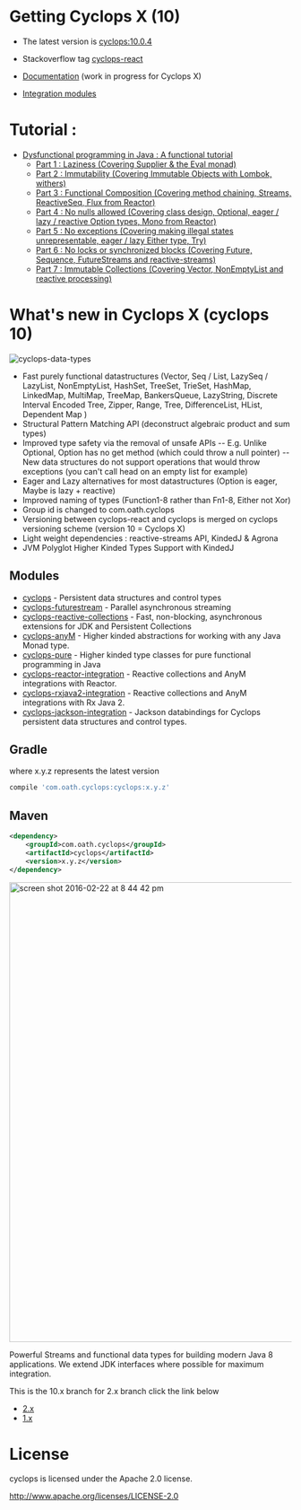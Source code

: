 # Getting Cyclops X (10)

* The latest version is [cyclops:10.0.4](http://mvnrepository.com/artifact/com.oath.cyclops/cyclops/10.0.4)


* Stackoverflow tag [cyclops-react](http://stackoverflow.com/search?q=cyclops-react)

* [Documentation](https://github.com/aol/cyclops/wiki) (work in progress for Cyclops X)

* [Integration modules](https://github.com/aol/cyclops-integration)

# Tutorial : 

* [Dysfunctional programming in Java : A functional tutorial](https://medium.com/@johnmcclean/dysfunctional-programming-in-java-a-functional-tutorial-20e0bebd2ec9)
  - [Part 1 : Laziness (Covering Supplier & the Eval monad)](https://medium.com/@johnmcclean/dysfunctional-programming-in-java-i-laziness-cc9c6981de39)
  - [Part 2 : Immutability (Covering Immutable Objects with Lombok, withers)](https://medium.com/@johnmcclean/dysfunctional-programming-in-java-2-immutability-a2cff487c224)
  - [Part 3 : Functional Composition (Covering method chaining, Streams, ReactiveSeq, Flux from Reactor)](https://medium.com/@johnmcclean/dysfunctional-programming-in-java-3-functional-composition-16828f0609c2)
  - [Part 4 : No nulls allowed (Covering class design, Optional, eager / lazy / reactive Option types, Mono from Reactor)](https://blog.usejournal.com/dysfunctional-programming-in-java-4-no-nulls-allowed-88e8735475a)
  - [Part 5 : No exceptions (Covering making illegal states unrepresentable, eager / lazy Either type, Try)](https://medium.com/@johnmcclean/dysfunctional-programming-in-java-5-no-exceptions-5f37ac594323)
  - [Part 6 : No locks or synchronized blocks (Covering Future, Sequence, FutureStreams and reactive-streams)](https://medium.com/@johnmcclean/dysfunctional-programming-in-java-6-no-locks-or-synchronized-blocks-ea5a47644689)
  - [Part 7 : Immutable Collections (Covering Vector, NonEmptyList and reactive processing)](https://medium.com/@johnmcclean/dysfunctional-programming-in-java-7-immutable-collections-83ba78aaf4dd)

# What's new in Cyclops X (cyclops 10)

![cyclops-data-types](https://user-images.githubusercontent.com/9964792/37656704-b4266d7a-2c40-11e8-84d9-23a4a77e0341.jpeg)

- Fast purely functional datastructures (Vector, Seq / List, LazySeq / LazyList, NonEmptyList, HashSet, TreeSet, TrieSet, HashMap, LinkedMap, MultiMap, TreeMap, BankersQueue, LazyString, Discrete Interval Encoded Tree, Zipper, Range, Tree, DifferenceList, HList, Dependent Map )
- Structural Pattern Matching API (deconstruct algebraic product and sum types)
- Improved type safety via the removal of unsafe APIs
  -- E.g. Unlike Optional, Option has no get method (which could throw a null pointer)
  -- New data structures do not support operations that would throw exceptions (you can't call head on an empty list for example)
- Eager and Lazy alternatives for most datastructures (Option is eager, Maybe is lazy + reactive)
- Improved naming of types (Function1-8 rather than Fn1-8, Either not Xor)
- Group id is changed to com.oath.cyclops
- Versioning between cyclops-react and cyclops is merged on cyclops versioning scheme (version 10 = Cyclops X)
- Light weight dependencies : reactive-streams API, KindedJ & Agrona
- JVM Polyglot Higher Kinded Types Support with KindedJ

## Modules

* [cyclops](https://github.com/aol/cyclops-react/tree/master/cyclops) - Persistent data structures and control types
* [cyclops-futurestream](https://github.com/aol/cyclops-react/tree/master/cyclops-futurestream) - Parallel asynchronous streaming
* [cyclops-reactive-collections](https://github.com/aol/cyclops-react/tree/master/cyclops-reactive-collections) - Fast, non-blocking, asynchronous extensions for JDK and Persistent Collections
* [cyclops-anyM](https://github.com/aol/cyclops-react/tree/master/cyclops-anym) - Higher kinded abstractions for working with any Java Monad type.
* [cyclops-pure](https://github.com/aol/cyclops-react/tree/master/cyclops-pure) - Higher kinded type classes for pure functional programming in Java
* [cyclops-reactor-integration](https://github.com/aol/cyclops-react/tree/master/cyclops-reactor-integration) - Reactive collections and AnyM integrations with Reactor.
* [cyclops-rxjava2-integration](https://github.com/aol/cyclops-react/tree/master/cyclops-rxjava2-integration) - Reactive collections and AnyM integrations with Rx Java 2.
* [cyclops-jackson-integration](https://github.com/aol/cyclops-react/tree/master/cyclops-jackson) - Jackson databindings for Cyclops persistent data structures and control types.




## Gradle

where x.y.z represents the latest version

```groovy
compile 'com.oath.cyclops:cyclops:x.y.z'
```

## Maven

```xml
<dependency>
    <groupId>com.oath.cyclops</groupId>
    <artifactId>cyclops</artifactId>
    <version>x.y.z</version>
</dependency>
```

<img width="820" alt="screen shot 2016-02-22 at 8 44 42 pm" src="https://cloud.githubusercontent.com/assets/9964792/13232030/306b0d50-d9a5-11e5-9706-d44d7731790d.png">

Powerful Streams and functional data types for building modern Java 8 applications. We extend JDK interfaces where possible for maximum integration. 

This is the 10.x branch for 2.x branch click the link below

* [2.x](https://github.com/aol/cyclops-react/tree/2.x)
* [1.x](https://github.com/aol/cyclops-react/tree/1.x)

# License

cyclops is licensed under the Apache 2.0 license.		

http://www.apache.org/licenses/LICENSE-2.0
